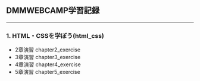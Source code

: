 ## DMMWEBCAMP学習記録  
___
### 1. HTML・CSSを学ぼう(html_css)
- 2章演習 chapter2_exercise
- 3章演習 chapter3_exercise
- 4章演習 chapter4_exercise
- 5章演習 chapter5_exercise